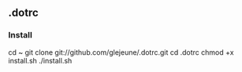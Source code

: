 ## .dotrc 

### Install

  cd ~
  git clone git://github.com/glejeune/.dotrc.git
  cd .dotrc
  chmod +x install.sh
  ./install.sh

